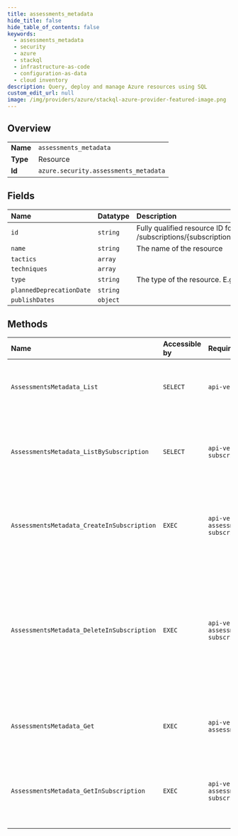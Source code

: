 ```yaml
---
title: assessments_metadata
hide_title: false
hide_table_of_contents: false
keywords:
  - assessments_metadata
  - security
  - azure    
  - stackql
  - infrastructure-as-code
  - configuration-as-data
  - cloud inventory
description: Query, deploy and manage Azure resources using SQL
custom_edit_url: null
image: /img/providers/azure/stackql-azure-provider-featured-image.png
---
```

  
    

## Overview
<table><tbody>
<tr><td><b>Name</b></td><td><code>assessments_metadata</code></td></tr>
<tr><td><b>Type</b></td><td>Resource</td></tr>
<tr><td><b>Id</b></td><td><code>azure.security.assessments_metadata</code></td></tr>
</tbody></table>

## Fields
| Name | Datatype | Description |
|:-----|:---------|:------------|
| `id` | `string` | Fully qualified resource ID for the resource. Ex - /subscriptions/&#123;subscriptionId&#125;/resourceGroups/&#123;resourceGroupName&#125;/providers/&#123;resourceProviderNamespace&#125;/&#123;resourceType&#125;/&#123;resourceName&#125; |
| `name` | `string` | The name of the resource |
| `tactics` | `array` |  |
| `techniques` | `array` |  |
| `type` | `string` | The type of the resource. E.g. "Microsoft.Compute/virtualMachines" or "Microsoft.Storage/storageAccounts" |
| `plannedDeprecationDate` | `string` |  |
| `publishDates` | `object` |  |
## Methods
| Name | Accessible by | Required Params | Description |
|:-----|:--------------|:----------------|:------------|
| `AssessmentsMetadata_List` | `SELECT` | `api-version` | Get metadata information on all assessment types |
| `AssessmentsMetadata_ListBySubscription` | `SELECT` | `api-version, subscriptionId` | Get metadata information on all assessment types in a specific subscription |
| `AssessmentsMetadata_CreateInSubscription` | `EXEC` | `api-version, assessmentMetadataName, subscriptionId` | Create metadata information on an assessment type in a specific subscription |
| `AssessmentsMetadata_DeleteInSubscription` | `EXEC` | `api-version, assessmentMetadataName, subscriptionId` | Delete metadata information on an assessment type in a specific subscription, will cause the deletion of all the assessments of that type in that subscription |
| `AssessmentsMetadata_Get` | `EXEC` | `api-version, assessmentMetadataName` | Get metadata information on an assessment type |
| `AssessmentsMetadata_GetInSubscription` | `EXEC` | `api-version, assessmentMetadataName, subscriptionId` | Get metadata information on an assessment type in a specific subscription |
